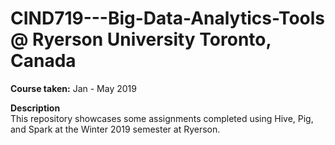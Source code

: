 # CIND719---Big-Data-Analytics-Tools @ Ryerson University Toronto, Canada

**Course taken:** Jan - May 2019

**Description**<br/>
This repository showcases some assignments completed using Hive, Pig, and Spark at the Winter 2019 semester at Ryerson. 


